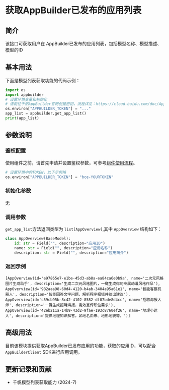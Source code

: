 # 获取AppBuilder已发布的应用列表

## 简介
该接口可获取用户在 AppBuilder已发布的应用列表，包括模型名称、模型描述、模型的ID

## 基本用法

下面是模型列表获取功能的代码示例：

```python
import os
import appbuilder
# 设置环境变量和初始化
# 请前往千帆AppBuilder官网创建密钥，流程详见：https://cloud.baidu.com/doc/AppBuilder/s/Olq6grrt6#1%E3%80%81%E5%88%9B%E5%BB%BA%E5%AF%86%E9%92%A5
os.environ["APPBUILDER_TOKEN"] = "..."
app_list = appbuilder.get_app_list()
print(app_list)
```
## 参数说明

### 鉴权配置
使用组件之前，请首先申请并设置鉴权参数，可参考[组件使用流程](https://cloud.baidu.com/doc/AppBuilder/s/Olq6grrt6#1%E3%80%81%E5%88%9B%E5%BB%BA%E5%AF%86%E9%92%A5)。
```python
# 设置环境中的TOKEN，以下示例略
os.environ["APPBUILDER_TOKEN"] = "bce-YOURTOKEN"
```

### 初始化参数

无

### 调用参数

`get_app_list`方法返回类型为 `list[AppOverview]`,其中 `AppOverview` 结构如下：

```python
class AppOverview(BaseModel):
    id: str = Field("", description="应用ID")
    name: str = Field("", description="应用名称")
    description: str = Field("", description="应用简介")
```


### 返回示例
```shell
[AppOverview(id='e97865e7-e1be-45d3-ab8a-ea84ca6e0b9a', name='二次元风格图片生成助手', description='生成二次元风格图片，一键生成你的专属动漫风格作品'), AppOverview(id='982aaa98-60d4-4120-b4ab-3404a95a61e1', name='智能客服机器人', description='智能回答文字问题，解析程序报错并给出建议'), AppOverview(id='c59cb95b-8c42-4102-8582-df07bde8d4cc', name='招聘海报大师', description='一键生成招聘海报，高效宣传职位需求'), AppOverview(id='42eb211a-14b9-43d2-9fae-193c8760ef26', name='地理小达人', description='提供地理知识解答，如地名由来、地形地貌等。')]
```


## 高级用法

目前该模块提供获取AppBuilder已发布应用的功能，获取的应用ID，可以配合`AppBuilderClient` SDK进行应用调用。


## 更新记录和贡献
* 千帆模型列表获取能力 (2024-7)